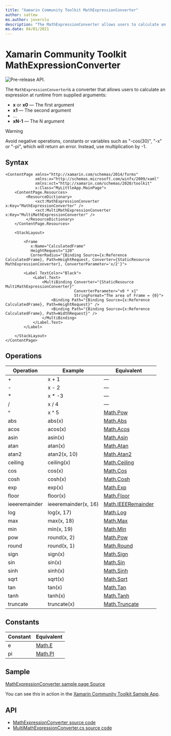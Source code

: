 ```yaml
---
title: "Xamarin Community Toolkit MathExpressionConverter"
author: sattew
ms.author: joverslu
description: "The MathExpressionConverter allows users to calculate an expression at runtime."
ms.date: 04/01/2021
---
```


# Xamarin Community Toolkit MathExpressionConverter

![Pre-release API.](~/images/pre-release.png)

The `MathExpressionConverter`is a converter that allows users to calculate an expression at runtime from supplied arguments:

- **x** or **x0** — The first argument
- **x1** — The second argument
- ...
- **xN-1** — The N argument

> [!WARNING]
> Avoid negative operations, constants or variables such as "-cos(30)", "-x" or "-pi", which will return an error. Instead, use multiplication by -1.

## Syntax

```xaml
<ContentPage xmlns="http://xamarin.com/schemas/2014/forms"
             xmlns:x="http://schemas.microsoft.com/winfx/2009/xaml"
             xmlns:xct="http://xamarin.com/schemas/2020/toolkit"
             x:Class="MyLittleApp.MainPage">
    <ContentPage.Resources>
         <ResourceDictionary>
             <xct:MathExpressionConverter x:Key="MathExpressionConverter" />
             <xct:MultiMathExpressionConverter x:Key="MultiMathExpressionConverter" />
         </ResourceDictionary>
    </ContentPage.Resources>

    <StackLayout>

        <Frame
           x:Name="CalculatedFrame"
           HeightRequest="120"
           CornerRadius="{Binding Source={x:Reference CalculatedFrame}, Path=HeightRequest, Converter={StaticResource MathExpressionConverter}, ConverterParameter='x/2'}">

        <Label TextColor="Black">
            <Label.Text>
                <MultiBinding Converter="{StaticResource MultiMathExpressionConverter}"
                              ConverterParameter="x0 * x1"
                              StringFormat="The area of Frame = {0}">
                    <Binding Path="{Binding Source={x:Reference CalculatedFrame}, Path=HeightRequest}" />
                    <Binding Path="{Binding Source={x:Reference CalculatedFrame}, Path=WidthRequest}" />
                </MultiBinding>
            </Label.Text>
        </Label>

    </StackLayout>
</ContentPage>
```

## Operations

| Operation | Example | Equivalent |
| -- | -- | -- |
| + | x + 1 | — |
| - | x - 2 | — |
| * | x * -3 | — |
| / | x / 4 | — |
| ^ | x ^ 5 | [Math.Pow](xref:System.Math.Pow*) |
| abs | abs(x) | [Math.Abs](xref:System.Math.Abs*) |
| acos | acos(x) | [Math.Acos](xref:System.Math.Acos*) |
| asin | asin(x) | [Math.Asin](xref:System.Math.Asin*) |
| atan | atan(x) | [Math.Atan](xref:System.Math.Atan*) |
| atan2 | atan2(x, 10) | [Math.Atan2](xref:System.Math.Atan2*) |
| ceiling | ceiling(x) | [Math.Ceiling](xref:System.Math.Ceiling*) |
| cos | cos(x) | [Math.Cos](xref:System.Math.Cos*) |
| cosh | cosh(x) | [Math.Cosh](xref:System.Math.Cosh*) |
| exp | exp(x) | [Math.Exp](xref:System.Math.Exp*) |
| floor | floor(x) | [Math.Floor](xref:System.Math.Floor*) |
| ieeeremainder | ieeeremainder(x, 16) | [Math.IEEERemainder](xref:System.Math.IEEERemainder*) |
| log | log(x, 17) | [Math.Log](xref:System.Math.Log*) |
| max | max(x, 18) | [Math.Max](xref:System.Math.Max*) |
| min | min(x, 19) | [Math.Min](xref:System.Math.Min*) |
| pow | round(x, 2) | [Math.Pow](xref:System.Math.Pow*) |
| round | round(x, 1) | [Math.Round](xref:System.Math.Round*) |
| sign | sign(x) | [Math.Sign](xref:System.Math.Sign*) |
| sin | sin(x) | [Math.Sin](xref:System.Math.Sin*) |
| sinh | sinh(x) | [Math.Sinh](xref:System.Math.Sinh*) |
| sqrt | sqrt(x) | [Math.Sqrt](xref:System.Math.Sqrt*) |
| tan | tan(x) | [Math.Tan](xref:System.Math.Tan*) |
| tanh | tanh(x) | [Math.Tanh](xref:System.Math.Tanh*) |
| truncate | truncate(x) | [Math.Truncate](xref:System.Math.Truncate*) |

## Constants

| Constant | Equivalent |
| -- | -- |
| e | [Math.E](xref:System.Math.E) |
| pi | [Math.PI](xref:System.Math.PI) |

## Sample

[MathExpressionConverter sample page Source](https://github.com/xamarin/XamarinCommunityToolkit/blob/main/samples/XCT.Sample/Pages/Converters/MathExpressionConverterPage.xaml)

You can see this in action in the [Xamarin Community Toolkit Sample App](https://github.com/xamarin/XamarinCommunityToolkit).

## API

* [MathExpressionConverter source code](https://github.com/xamarin/XamarinCommunityToolkit/blob/main/src/CommunityToolkit/Xamarin.CommunityToolkit/Converters/MathExpressionConverter/MathExpressionConverter.shared.cs)
* [MultiMathExpressionConverter.cs source code](https://github.com/xamarin/XamarinCommunityToolkit/blob/main/src/CommunityToolkit/Xamarin.CommunityToolkit/Converters/MathExpressionConverter/MultiMathExpressionConverter.shared.cs)
